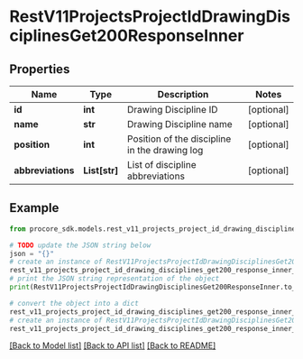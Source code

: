 # RestV11ProjectsProjectIdDrawingDisciplinesGet200ResponseInner


## Properties

Name | Type | Description | Notes
------------ | ------------- | ------------- | -------------
**id** | **int** | Drawing Discipline ID | [optional] 
**name** | **str** | Drawing Discipline name | [optional] 
**position** | **int** | Position of the discipline in the drawing log | [optional] 
**abbreviations** | **List[str]** | List of discipline abbreviations | [optional] 

## Example

```python
from procore_sdk.models.rest_v11_projects_project_id_drawing_disciplines_get200_response_inner import RestV11ProjectsProjectIdDrawingDisciplinesGet200ResponseInner

# TODO update the JSON string below
json = "{}"
# create an instance of RestV11ProjectsProjectIdDrawingDisciplinesGet200ResponseInner from a JSON string
rest_v11_projects_project_id_drawing_disciplines_get200_response_inner_instance = RestV11ProjectsProjectIdDrawingDisciplinesGet200ResponseInner.from_json(json)
# print the JSON string representation of the object
print(RestV11ProjectsProjectIdDrawingDisciplinesGet200ResponseInner.to_json())

# convert the object into a dict
rest_v11_projects_project_id_drawing_disciplines_get200_response_inner_dict = rest_v11_projects_project_id_drawing_disciplines_get200_response_inner_instance.to_dict()
# create an instance of RestV11ProjectsProjectIdDrawingDisciplinesGet200ResponseInner from a dict
rest_v11_projects_project_id_drawing_disciplines_get200_response_inner_from_dict = RestV11ProjectsProjectIdDrawingDisciplinesGet200ResponseInner.from_dict(rest_v11_projects_project_id_drawing_disciplines_get200_response_inner_dict)
```
[[Back to Model list]](../README.md#documentation-for-models) [[Back to API list]](../README.md#documentation-for-api-endpoints) [[Back to README]](../README.md)


